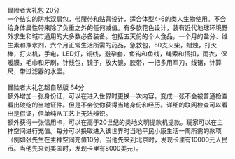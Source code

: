 <title>冒险者大礼包</title>
<meta name="GENERATOR" content="WinCHM">
<meta http-equiv="Content-Type" content="text/html; charset=gb2312">
<br>冒险者大礼包 20分
<br>一个结实的防水双肩包，带腰带和贴背设计，适合体型4-6的类人生物使用。不会给身体属性带来除了负重之外的任何减值。有多款花色设计，装有近代地球环境野外求生和城市通用的大多数必备装备。包括五天份的个人食品，一个月的盐分、维生素和净水剂，六个月正常生活所需的药品，急救包，50支火柴，蜡烛，打火棒，打火机，手电，LED灯，铜线，避孕套，鱼钩和鱼线，绳索和搭扣，雨衣，保暖膜，毛巾和牙刷，针线包，镜子，放大镜，胶带，一把多用军刀，线锯，计算尺，带过滤器的水壶。
<br>
<br>冒险者大礼包超自然版 64分
<br>额外增加一张身份证，可以在进入世界时更换一次内容。变成一张不会被普通检查看出破绽的当地证件。但是不会使你获得当地身份和经历。详细的联网检查可以看出是假证，但单纯从工艺上无法辨识。
<br>额外获得一张信用卡，可以在高于20世纪的类地文明提款机提款。玩家可以在主神空间进行充值。每分可以换取进入该世界时当地平民小康生活一周所需的款项（例如张先生在主神空间充值10分，当他先来到北京时，发现卡里有10000元人民币。当他先来到美国时，发现卡里有8000美元）。
